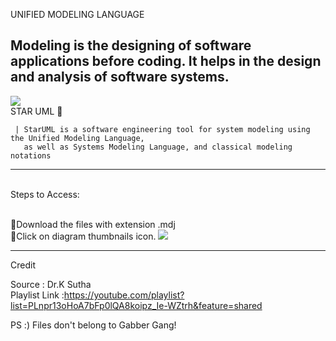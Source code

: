 UNIFIED MODELING LANGUAGE

Modeling is the designing of software applications before coding. It helps in the design and analysis of software systems.
-------------------------------------------------------------------------------------------------------------------------------------------------------------------------
![](https://cdn.icon-icons.com/icons2/1381/PNG/128/staruml_94078.png)
<br>  STAR UML 💫

     | StarUML is a software engineering tool for system modeling using the Unified Modeling Language,
       as well as Systems Modeling Language, and classical modeling notations

-------------------------------------------------------------------------------------------------------------------------------------------------------------------------
<br> Steps to Access:

<br> 🔸Download the files with extension .mdj
<br> 🔸Click on diagram thumbnails icon.
   ![](https://github.com/avantika77/StarUML/assets/103310867/8477ea4f-74ce-4f26-920b-54872267f20c)
   
-------------------------------------------------------------------------------------------------------------------------------------------------------------------------

Credit

Source : Dr.K Sutha 
<br> Playlist Link :https://youtube.com/playlist?list=PLnpr13oHoA7bFp0lQA8koipz_Ie-WZtrh&feature=shared


PS :) Files don't belong to Gabber Gang! 
